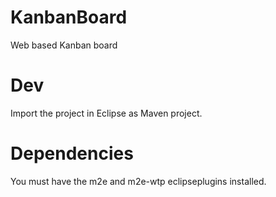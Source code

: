 KanbanBoard
===========

Web based Kanban board


Dev
======
Import the project in Eclipse as Maven project.

Dependencies
===
You must have the m2e and m2e-wtp eclipseplugins installed.
